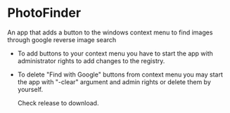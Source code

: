 # PhotoFinder
  An app that adds a button to the windows context menu to find images through google reverse image search


- To add buttons to your context menu you have to start the app with administrator rights to add changes to the registry.
- To delete "Find with Google" buttons from context menu you may start the app with "-clear" argument and admin rights
  or delete them by yourself.  
  
  Check release to download.
